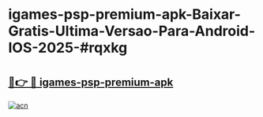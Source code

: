 # igames-psp-premium-apk-Baixar-Gratis-Ultima-Versao-Para-Android-IOS-2025-#rqxkg

# <h2><a href="https://ainizakaria.my?title=igames-psp-premium-apk&ref=24M">🔗👉 🔴 igames-psp-premium-apk</a></h2>

[![acn](https://github.com/user-attachments/assets/0f9c940e-d8b0-45ae-aac7-cd30a18b3e1c)](https://ainizakaria.my?title=igames-psp-premium-apk&ref=24M)

